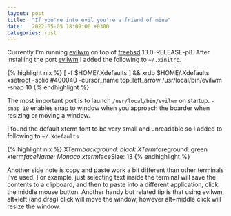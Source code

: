 ```yaml
---
layout: post
title:  "If you're into evil you're a friend of mine"
date:   2022-05-05 18:09:00 +0300
categories: rust
---
```


Currently I'm running [evilwm](https://github.com/nikolas/evilwm) on top of [freebsd](https://www.freebsd.org) 13.0-RELEASE-p8.  After installing the port [evilwm](https://www.freshports.org/x11-wm/evilwm) I added the following to `~/.xinitrc`.

{% highlight nix %}
[ -f $HOME/.Xdefaults ] && xrdb $HOME/.Xdefaults
xsetroot -solid \#400040 -cursor_name top_left_arrow
/usr/local/bin/evilwm -snap 10
{% endhighlight %}

The most important port is to launch `/usr/local/bin/evilwm` on startup.  `-snap 10` enables snap to window when you approach the boarder when resizing or moving a window.

I found the default xterm font to be very small and unreadable so I added to following to `~/.Xdefaults`

{% highlight nix %}
XTerm*background: black
XTerm*foreground: green
xterm*faceName: Monaco
xterm*faceSize: 13
{% endhighlight %}

Another side note is copy and paste work a bit different than other terminals I've used.  For example, just selecting text inside the terminal will save the contents to a clipboard, and then to paste into a different application, click the middle mouse button.  Another handy but related tip is that using evilwm, alt+left (and drag) click will move the window, however alt+middle click will resize the window.
